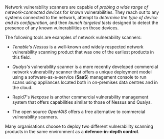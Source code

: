 
Network vulnerability scanners are capable of *probing a wide range of network-connected devices* for known vulnerabilities. They reach out to any systems connected to the network, attempt to *determine the type of device and its configuration*, and then *launch targeted tests* designed to detect the presence of any known vulnerabilities on those devices. 

The following tools are examples of network vulnerability scanners:

- *Tenable's Nessus* is a well-known and widely respected network vulnerability scanning product that was one of the earliest products in this field.

- *Qualys's* vulnerability scanner is a more recently developed commercial network vulnerability scanner that offers a unique deployment model using a software-as-a-service (**SaaS**) management console to run scans using appliances located both in on-premises data centres and in the cloud.

- Rapid7's *Nexpose* is another commercial vulnerability management system that offers capabilities similar to those of Nessus and Qualys.

- The open source *OpenVAS* offers a free alternative to commercial vulnerability scanners.

Many organisations choose to deploy two different vulnerability scanning products in the same environment as a **defence-in-depth control**.